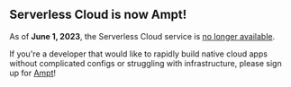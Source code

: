 ## Serverless Cloud is now Ampt!

As of **June 1, 2023**, the Serverless Cloud service is [no longer available](https://getampt.com/serverless-cloud).

If you're a developer that would like to rapidly build native cloud apps without complicated configs or struggling with infrastructure, please sign up for [Ampt](https://getampt.com)!

